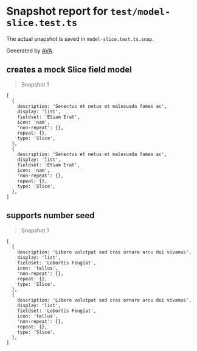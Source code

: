# Snapshot report for `test/model-slice.test.ts`

The actual snapshot is saved in `model-slice.test.ts.snap`.

Generated by [AVA](https://avajs.dev).

## creates a mock Slice field model

> Snapshot 1

    [
      {
        description: 'Senectus et netus et malesuada fames ac',
        display: 'list',
        fieldset: 'Etiam Erat',
        icon: 'nam',
        'non-repeat': {},
        repeat: {},
        type: 'Slice',
      },
      {
        description: 'Senectus et netus et malesuada fames ac',
        display: 'list',
        fieldset: 'Etiam Erat',
        icon: 'nam',
        'non-repeat': {},
        repeat: {},
        type: 'Slice',
      },
    ]

## supports number seed

> Snapshot 1

    [
      {
        description: 'Libero volutpat sed cras ornare arcu dui vivamus',
        display: 'list',
        fieldset: 'Lobortis Feugiat',
        icon: 'tellus',
        'non-repeat': {},
        repeat: {},
        type: 'Slice',
      },
      {
        description: 'Libero volutpat sed cras ornare arcu dui vivamus',
        display: 'list',
        fieldset: 'Lobortis Feugiat',
        icon: 'tellus',
        'non-repeat': {},
        repeat: {},
        type: 'Slice',
      },
    ]
